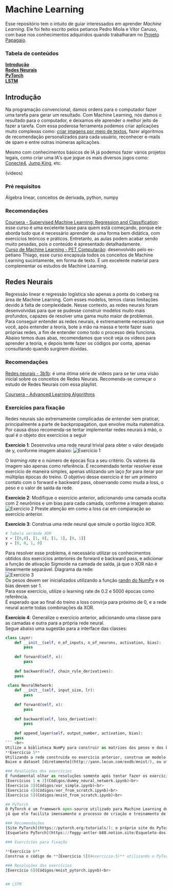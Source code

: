 # Machine Learning
Esse repositório tem o intuito de guiar interessados em aprender *Machine Learning*. 
Ele foi feito escrito pelos petianos Pedro Miola e Vítor Caruso, com base nos conhecimentos adquiridos quando trabalharam no [Projeto Papagaio](https://github.com/petcomputacaoufrgs/papagaio).
### Tabela de conteúdos
**[Introdução](#introdução)**<br>
**[Redes Neurais](#redes-neurais)**<br>
**[PyTorch](#pytorch)**<br>
**[LSTM](#lstm)**<br>

## Introdução
Na programação convencional, damos ordens para o computador fazer uma tarefa para gerar um resultado. Com Machine Learning, nós damos o resultado para o computador, e deixamos ele aprender o melhor jeito de fazer a tarefa. Com essa poderosa ferramenta podemos criar aplicações muito complexas como: [criar imagens por meio de textos](https://huggingface.co/spaces/dalle-mini/dalle-mini), fazer algoritmos de recomendação personalizados para cada usuário, reconhecer e-mails de spam e entre outras inúmeras aplicações.

Mesmo com conhecimentos básicos de IA já podemos fazer vários projetos legais, como criar uma IA's que jogue os mais diversos jogos como: [Conecte4](https://www.youtube.com/watch?v=XRVA5PMSKKE), [Jump King](https://www.youtube.com/watch?v=DmQ4Dqxs0HI), etc.


(videos)



### Pré requisitos
Álgebra linear, conceitos de derivada, python, numpy 



### Recomendações
[Coursera - Supervised Machine Learning: Regression and Classification](https://www.coursera.org/learn/machine-learning?specialization=machine-learning-introduction): esse curso é uma excelente base para quem está começando, porque ele aborda tudo que é necessário aprender de uma forma bem didática, com exercícios teóricos e práticos. Entretanto, as aulas podem acabar sendo muito pesadas, pois o conteúdo é apresentado detalhadamente. <br>
[Curso de Machine Learning - PET Computação](https://petcompufrgs.github.io/ml-course/): desenvolvido pelo ex-petiano Thiago, esse curso encapsula todos os conceitos de Machine Learning sucintamente, em forma de texto. É um excelente material para complementar os estudos de Machine Learning.

## Redes Neurais
Regressão linear e regressão logística são apenas a ponta do iceberg na área de Machine Learning. Com esses modelos, temos claras limitações devido à falta de complexidade. Nesse contexto, as redes neurais foram desenvolvidas para que se pudesse construir modelos muito mais profundos, capazes de resolver uma gama muito maior de problemas. <br>
Para conseguir entender as redes neurais, é extremamente necessário que você, após entender a teoria, bote a mão na massa e tente fazer suas próprias redes, a fim de entender como todo o processo dela funciona. <br>
Abaixo temos duas abas, recomendamos que você veja os vídeos para aprender a teoria, e depois tente fazer os códigos por conta, apenas consultando quando surgirem dúvidas. 

### Recomendações
[Redes neurais - 3b1b](https://www.youtube.com/playlist?list=PLZHQObOWTQDNU6R1_67000Dx_ZCJB-3pi): é uma ótima série de vídeos para se ter uma visão inicial sobre os conceitos de Redes Neurais. Recomenda-se começar o estudo de Redes Neurais com essa playlist.

[Coursera - Advanced Learning Algorithms](https://www.coursera.org/learn/advanced-learning-algorithms?specialization=machine-learning-introduction#syllabus)


### Exercícios para fixação
Redes neurais são extremamente complicadas de entender sem praticar, principalmente a parte de backpropagation, que envolve muita matemática. 
Por causa disso recomenda-se tentar implementar redes neurais à mão, o qual é o objeto dos exercícios a seguir<br>

**Exercício 1**:
Desenvolva uma rede neural trivial para obter o valor desejado de y, conforme imagem abaixo:
![Exercicio 1](Códigos/Imagens/exercise_1.png)

O *learning rate* e o número de épocas fica a seu critério. Os valores da imagem são apenas como referência.
É recomendado tentar resolver esse exercício de maneira simples, apenas utilizando um laço *for* para iterar por múltiplas épocas do treino. O objetivo desse exercício é ter um primeiro contato com o forward e backward pass, observando como muda a loss, o peso e o valor de saída da rede.

 **Exercício 2**:
Modifique o exercício anterior, adicionando uma camada oculta com 2 neurônios e um bias para cada camada, conforme a imagem abaixo:
![Exercicio 2](Códigos/Imagens/exercise_2.png)
Preste atenção em como a loss cai em comparação ao exercício anterior. 

**Exercício 3**:
Construa uma rede neural que simule o portão lógico XOR. 
```python
# Tabela verdade XOR
x = [[0,0], [1, 0], [1, 1], [0, 1]]  
y = [0, 0, 1, 0]
```
Para resolver esse problema, é necessário utilizar os conhecimentos obtidos dos exercícios anteriores de forward e backward pass, e adicionar a função de ativação Sigmoide na camada de saída, já que o XOR não é linearmente separável. Diagrama da rede:<br>
![Exercicio 3](Códigos/Imagens/exercise_3.png)<br>
Os pesos devem ser inicializados utilizando a função [randn do NumPy](https://numpy.org/doc/stable/reference/random/generated/numpy.random.randn.html) e os bias devem ser 1. <br>
Para esse exercício, utilize o learning rate de 0.2 e 5000 épocas como referência. <br>
É esperado que ao final do treino a loss convirja para próximo de 0, e a rede neural acerte todas combinações da XOR.

**Exercício 4**:
Generalize o exercício anterior, adicionando uma classe para as camadas e outra para a própria rede neural.<br>
Segue abaixo uma sugestão para a interface das classes:<br>
```python
class Layer:  
    def __init__(self, n_of_inputs, n_of_neurons, activation, bias):  
        pass
  
    def forward(self, x):  
        pass
  
    def backward(self, chain_rule_derivatives):  
	pass
  
 class NeuralNetwork:  
    def __init__(self, input_size, lr):  
        pass
  
    def forward(self, x):  
        pass
  
    def backward(self, loss_derivative):  
        pass
  
    def append_layer(self, output_number, activation, bias):  
	pass
``` <br>
Utilize a biblioteca NumPy para construir as matrizes dos pesos e dos bias. 
**Exercício 5**
Utilizando a rede construída no exercício anterior, construa um modelo para classificar as imagens dos dígitos escritos à mão do [dataset MNIST](https://en.wikipedia.org/wiki/MNIST_database). 
Baixe o dataset [diretamente](http://yann.lecun.com/exdb/mnist/), ou utilizando o [PyTorch](http://yann.lecun.com/exdb/mnist/). Utilize o NumPy para lidar com os dados.

### Resoluções dos exercícios
É fundamental olhar as resoluções somente após tentar fazer os exercícios por conta. <br>
[Exercícios 1 e 2](Códigos/dummy_neural_network.ipynb)<br>
[Exercício 3](Códigos/xor_simple.ipynb)<br>
[Exercício 4](Códigos/xor_from_scratch.ipynb)<br>
[Exercício 5](Códigos/mnist_from_scratch.ipynb)<br>

## PyTorch
O PyTorch é um framework open-source utilizado para Machine Learning desenvolvido pelo Facebook. Aprender um framework é fundamental para Machine Learning,
já que ele facilita imensamente o processo de criação e treinamento de modelos. 

### Recomendações
[Site PyTorch](https://pytorch.org/tutorials/): o próprio site do PyTorch possui tutoriais excelentes.
[Esqueleto PyTorch](https://foggy-antler-b88.notion.site/Esqueleto-dos-modelos-a1161909a21d42f2980229b2892cff3a): bom para ter uma noção inicial de como o código do modelo é estruturado no PyTorch.

### Exercícios para fixação

**Exercício 6**
Construa o código do **[Exercício 5](#exercicio-5)** utilizando o PyTorch.
 
### Resoluções dos exercícios
[Exercício 6](Códigos/mnist_pytorch.ipynb)<br>


## LSTM
